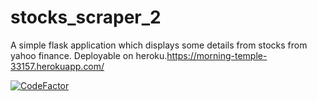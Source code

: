 # stocks_scraper_2
A simple flask application which displays some details from stocks from yahoo finance.
Deployable on heroku.https://morning-temple-33157.herokuapp.com/


[![CodeFactor](https://www.codefactor.io/repository/github/phillip2468/stocks_scraper_2/badge)](https://www.codefactor.io/repository/github/phillip2468/stocks_scraper_2)
